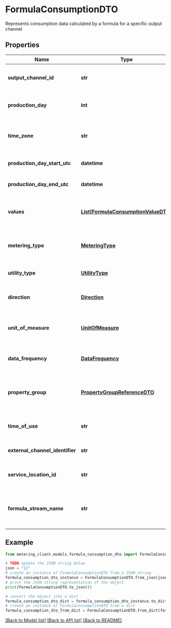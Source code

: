 # FormulaConsumptionDTO

Represents consumption data calculated by a formula for a specific output channel

## Properties

Name | Type | Description | Notes
------------ | ------------- | ------------- | -------------
**output_channel_id** | **str** | Unique identifier of the output channel | [optional] 
**production_day** | **int** | Day number for which the consumption is calculated | [optional] 
**time_zone** | **str** | Time zone identifier for the consumption data | [optional] 
**production_day_start_utc** | **datetime** | Start of the production day in UTC | [optional] 
**production_day_end_utc** | **datetime** | End of the production day in UTC | [optional] 
**values** | [**List[FormulaConsumptionValueDTO]**](FormulaConsumptionValueDTO.md) | List of consumption values with their time periods | [optional] 
**metering_type** | [**MeteringType**](MeteringType.md) | Type of metering used for the consumption data | [optional] 
**utility_type** | [**UtilityType**](UtilityType.md) | Type of utility being measured | [optional] 
**direction** | [**Direction**](Direction.md) | Direction of the consumption flow | [optional] 
**unit_of_measure** | [**UnitOfMeasure**](UnitOfMeasure.md) | Unit of measure for the consumption values | [optional] 
**data_frequency** | [**DataFrequency**](DataFrequency.md) | Frequency of the consumption data points | [optional] 
**property_group** | [**PropertyGroupReferenceDTO**](PropertyGroupReferenceDTO.md) | Reference to the property group associated with this consumption | [optional] 
**time_of_use** | **str** | Time of use classification for the consumption | [optional] 
**external_channel_identifier** | **str** | External identifier for the channel | [optional] 
**service_location_id** | **str** | Unique identifier of the service location | [optional] 
**formula_stream_name** | **str** | Name of the formula stream that generated this consumption | [optional] 

## Example

```python
from metering_client.models.formula_consumption_dto import FormulaConsumptionDTO

# TODO update the JSON string below
json = "{}"
# create an instance of FormulaConsumptionDTO from a JSON string
formula_consumption_dto_instance = FormulaConsumptionDTO.from_json(json)
# print the JSON string representation of the object
print(FormulaConsumptionDTO.to_json())

# convert the object into a dict
formula_consumption_dto_dict = formula_consumption_dto_instance.to_dict()
# create an instance of FormulaConsumptionDTO from a dict
formula_consumption_dto_from_dict = FormulaConsumptionDTO.from_dict(formula_consumption_dto_dict)
```
[[Back to Model list]](../README.md#documentation-for-models) [[Back to API list]](../README.md#documentation-for-api-endpoints) [[Back to README]](../README.md)


